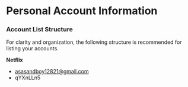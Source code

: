 # Personal Account Information

### **Account List Structure**

For clarity and organization, the following structure is recommended for listing your accounts.

**Netflix**

- asasandboy12821@gmail.com
- qYXnLLn5
